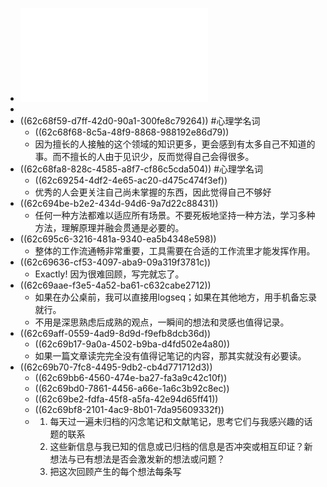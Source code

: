 - ![申克·阿伦斯 - 卡片笔记写作法_ 如何实现从阅读到写作-人民邮电出版社 (2021).pdf](../assets/申克·阿伦斯_-_卡片笔记写作法_如何实现从阅读到写作-人民邮电出版社_(2021)_1657178810409_0.pdf)
-
- ((62c68f59-d7ff-42d0-90a1-300fe8c79264)) #心理学名词
	- ((62c68f68-8c5a-48f9-8868-988192e86d79))
	- 因为擅长的人接触的这个领域的知识更多，更会感到有太多自己不知道的事。而不擅长的人由于见识少，反而觉得自己会得很多。
- ((62c68fa8-828c-4585-a8f7-cf86c5cda504)) #心理学名词
	- ((62c69254-4df2-4e65-ac20-d475c474f3ef))
	- 优秀的人会更关注自己尚未掌握的东西，因此觉得自己不够好
- ((62c694be-b2e2-434d-94d6-9a7d22c88431))
	- 任何一种方法都难以适应所有场景。不要死板地坚持一种方法，学习多种方法，理解原理并融会贯通是必要的。
- ((62c695c6-3216-481a-9340-ea5b4348e598))
	- 整体的工作流通畅非常重要，工具需要在合适的工作流里才能发挥作用。
- ((62c69636-cf53-4097-aba9-09a319f3781c))
	- Exactly! 因为很难回顾，写完就忘了。
- ((62c69aae-f3e5-4a52-ba61-c632cabe2712))
	- 如果在办公桌前，我可以直接用logseq；如果在其他地方，用手机备忘录就行。
	- 不用是深思熟虑后成熟的观点，一瞬间的想法和灵感也值得记录。
- ((62c69aff-0559-4ad9-8d9d-f9efb8dcb36d))
	- ((62c69b17-9a0a-4502-b9ba-d4fd502e4a80))
	- 如果一篇文章读完完全没有值得记笔记的内容，那其实就没有必要读。
- ((62c69b70-7fc8-4495-9db2-cb4d771712d3))
	- ((62c69bb6-4560-474e-ba27-fa3a9c42c10f))
	- ((62c69bd0-7861-4456-a66e-1a6c3b92c8ec))
	- ((62c69be2-fdfa-45f8-a5fa-42e94d65ff41))
	- ((62c69bf8-2101-4ac9-8b01-7da95609332f))
	- 1. 每天过一遍未归档的闪念笔记和文献笔记，思考它们与我感兴趣的话题的联系
	  2. 这些新信息与我已知的信息或已归档的信息是否冲突或相互印证？新想法与已有想法是否会激发新的想法或问题？
	  3. 把这次回顾产生的每个想法每条写